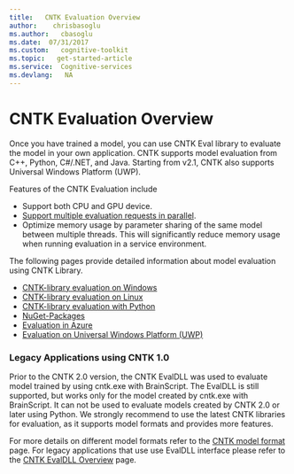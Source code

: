 ```yaml
---
title:   CNTK Evaluation Overview
author:    chrisbasoglu
ms.author:   cbasoglu
ms.date:  07/31/2017
ms.custom:   cognitive-toolkit
ms.topic:   get-started-article
ms.service:  Cognitive-services
ms.devlang:   NA
---
```


# CNTK Evaluation Overview

Once you have trained a model, you can use CNTK Eval library to evaluate the model in your own application. CNTK supports model evaluation from C++, Python, C#/.NET, and Java. Starting from v2.1, CNTK also supports Universal Windows Platform (UWP).

Features of the CNTK Evaluation include
* Support both CPU and GPU device.
* [Support multiple evaluation requests in parallel](./CNTK-Eval-Examples.md#examples-for-evaluating-multiple-requests-in-parallel).
* Optimize memory usage by parameter sharing of the same model between multiple threads. This will significantly reduce memory usage when running evaluation in a service environment.

The following pages provide detailed information about model evaluation using CNTK Library.
* [CNTK-library evaluation on Windows](./CNTK-Library-Evaluation-on-Windows.md)
* [CNTK-library evaluation on Linux](./CNTK-Library-Evaluation-on-Linux.md)
* [CNTK-library evaluation with Python](./How-do-I-Evaluate-models-in-Python.md)
* [NuGet-Packages](./NuGet-Package.md)
* [Evaluation in Azure](./Evaluate-a-model-in-an-Azure-WebApi.md)
* [Evaluation on Universal Windows Platform (UWP)](./CNTK-Library-Evaluation-on-UWP.md)

### Legacy Applications using CNTK 1.0

Prior to the CNTK 2.0 version, the CNTK EvalDLL was used to evaluate model trained by using cntk.exe with BrainScript. The EvalDLL 
is still supported, but works only for the model created by cntk.exe with BrainScript. It can not be used to evaluate models created by CNTK 2.0 or later using Python. We strongly recommend to use the latest CNTK libraries for evaluation, as it supports model formats and provides more features.

For more details on different model formats refer to the [CNTK model format](./CNTK-model-format.md) page.
For legacy applications that use use EvalDLL interface please refer to the [CNTK EvalDLL Overview](./EvalDll-Evaluation-Overview.md) page.
